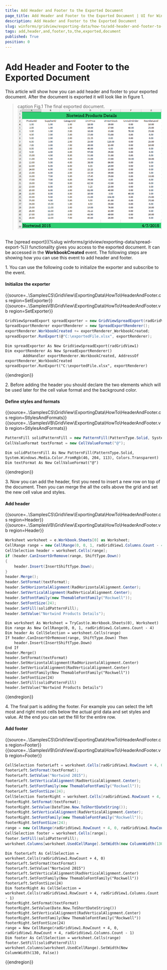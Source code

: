 ```yaml
---
title: Add Header and Footer to the Exported Document
page_title: Add Header and Footer to the Exported Document | UI for WinForms Documentation
description: Add Header and Footer to the Exported Document
slug: winforms/gridview/exporting-data/how-to/add-header-and-footer-to-the-exported-document
tags: add,header,and,footer,to,the,exported,document
published: True
position: 0
---
```


# Add Header and Footer to the Exported Document

This article will show how you can add header and footer to your exported document. After the document is exported it will look like in figure 1.

>caption Fig.1 The final exported document.
![radgridview-exporting-data-how-to-add-header-and-footer 001](images/radgridview-exporting-data-how-to-add-header-and-footer001.png)

## 

The [spread export]({%slug winforms/gridview/exporting-data/spread-export-%}) functionality gives you access to the exported document. It can be accessed in the __WorkbookCreated__ event. The following steps are showing how you can use this event to add header and footer.

1\. You can use the following code to initialize the exporter and subscribe to the event.

#### Initialize the exporter

{{source=..\SamplesCS\GridView\ExportingData\HowTo\HeaderAndFooter.cs region=SetExporter}} 
{{source=..\SamplesVB\GridView\ExportingData\HowTo\HeaderAndFooter.vb region=SetExporter}} 

````C#
GridViewSpreadExport spreadExporter = new GridViewSpreadExport(radGridView1);
SpreadExportRenderer exportRenderer = new SpreadExportRenderer();
exportRenderer.WorkbookCreated += exportRenderer_WorkbookCreated;
spreadExporter.RunExport(@"C:\exportedFile.xlsx", exportRenderer);

````
````VB.NET
Dim spreadExporter As New GridViewSpreadExport(radGridView1)
Dim exportRenderer As New SpreadExportRenderer()
        AddHandler exportRenderer.WorkbookCreated, AddressOf exportRenderer_WorkbookCreated
spreadExporter.RunExport("C:\exportedFile.xlsx", exportRenderer)

````

{{endregion}} 

2\. Before adding the header you should declare the two elements which will be used later for the cell value format and the background color.

#### Define styles and formats

{{source=..\SamplesCS\GridView\ExportingData\HowTo\HeaderAndFooter.cs region=StlylesAndFormats}} 
{{source=..\SamplesVB\GridView\ExportingData\HowTo\HeaderAndFooter.vb region=StlylesAndFormats}} 

````C#
PatternFill solidPatternFill = new PatternFill(PatternType.Solid, System.Windows.Media.Color.FromRgb(46, 204, 113), Colors.Transparent);
CellValueFormat textFormat = new CellValueFormat("@");

````
````VB.NET
Dim solidPatternFill As New PatternFill(PatternType.Solid, System.Windows.Media.Color.FromRgb(46, 204, 113), Colors.Transparent)
Dim textFormat As New CellValueFormat("@")

````

{{endregion}} 

3\. Now you can add the header, first you need to insert a new row on top of the document. Then you can merge the all the cells above the grid and set the new cell value and styles.

#### Add header

{{source=..\SamplesCS\GridView\ExportingData\HowTo\HeaderAndFooter.cs region=Header}} 
{{source=..\SamplesVB\GridView\ExportingData\HowTo\HeaderAndFooter.vb region=Header}} 

````C#
Worksheet worksheet = e.Workbook.Sheets[0] as Worksheet;
CellRange range = new CellRange(0, 0, 1, radGridView1.Columns.Count - 4);
CellSelection header = worksheet.Cells[range];
if (header.CanInsertOrRemove(range, ShiftType.Down))
{
    header.Insert(InsertShiftType.Down);
}
header.Merge();
header.SetFormat(textFormat);
header.SetHorizontalAlignment(RadHorizontalAlignment.Center);
header.SetVerticalAlignment(RadVerticalAlignment.Center);
header.SetFontFamily(new ThemableFontFamily("Rockwell"));
header.SetFontSize(24);
header.SetFill(solidPatternFill);
header.SetValue("Nortwind Products Details");

````
````VB.NET
Dim worksheet As Worksheet = TryCast(e.Workbook.Sheets(0), Worksheet)
Dim range As New CellRange(0, 0, 1, radGridView1.Columns.Count - 4)
Dim header As CellSelection = worksheet.Cells(range)
If header.CanInsertOrRemove(range, ShiftType.Down) Then
    header.Insert(InsertShiftType.Down)
End If
header.Merge()
header.SetFormat(textFormat)
header.SetHorizontalAlignment(RadHorizontalAlignment.Center)
header.SetVerticalAlignment(RadVerticalAlignment.Center)
header.SetFontFamily(New ThemableFontFamily("Rockwell"))
header.SetFontSize(24)
header.SetFill(solidPatternFill)
header.SetValue("Nortwind Products Details")

````

{{endregion}} 

4\. The final part is adding the footer. For example you can select the left most and right most cells below the actual grid data and set styles and value. At the end you can set the fill for the entire row.

#### Add footer

{{source=..\SamplesCS\GridView\ExportingData\HowTo\HeaderAndFooter.cs region=Footer}} 
{{source=..\SamplesVB\GridView\ExportingData\HowTo\HeaderAndFooter.vb region=Footer}} 

````C#
CellSelection footerLeft = worksheet.Cells[radGridView1.RowCount + 4, 0];
footerLeft.SetFormat(textFormat);
footerLeft.SetValue("Nortwind 2015");
footerLeft.SetVerticalAlignment(RadVerticalAlignment.Center);
footerLeft.SetFontFamily(new ThemableFontFamily("Rockwell"));
footerLeft.SetFontSize(24);
CellSelection footerRight = worksheet.Cells[radGridView1.RowCount + 4, radGridView1.Columns.Count - 1];
footerRight.SetFormat(textFormat);
footerRight.SetValue(DateTime.Now.ToShortDateString());
footerRight.SetVerticalAlignment(RadVerticalAlignment.Center);
footerRight.SetFontFamily(new ThemableFontFamily("Rockwell"));
footerRight.SetFontSize(24);
range = new CellRange(radGridView1.RowCount + 4, 0, radGridView1.RowCount + 4, radGridView1.Columns.Count - 1);
CellSelection footer = worksheet.Cells[range];
footer.SetFill(solidPatternFill);
worksheet.Columns[worksheet.UsedCellRange].SetWidth(new ColumnWidth(130, false));

````
````VB.NET
Dim footerLeft As CellSelection = worksheet.Cells(radGridView1.RowCount + 4, 0)
footerLeft.SetFormat(textFormat)
footerLeft.SetValue("Nortwind 2015")
footerLeft.SetVerticalAlignment(RadVerticalAlignment.Center)
footerLeft.SetFontFamily(New ThemableFontFamily("Rockwell"))
footerLeft.SetFontSize(24)
Dim footerRight As CellSelection = worksheet.Cells(radGridView1.RowCount + 4, radGridView1.Columns.Count - 1)
footerRight.SetFormat(textFormat)
footerRight.SetValue(Date.Now.ToShortDateString())
footerRight.SetVerticalAlignment(RadVerticalAlignment.Center)
footerRight.SetFontFamily(New ThemableFontFamily("Rockwell"))
footerRight.SetFontSize(24)
range = New CellRange(radGridView1.RowCount + 4, 0, radGridView1.RowCount + 4, radGridView1.Columns.Count - 1)
Dim footer As CellSelection = worksheet.Cells(range)
footer.SetFill(solidPatternFill)
worksheet.Columns(worksheet.UsedCellRange).SetWidth(New ColumnWidth(130, False))

````

{{endregion}} 



